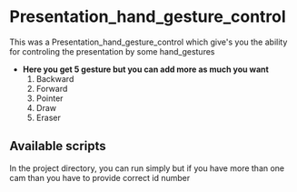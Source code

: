 
# Presentation_hand_gesture_control

This was a Presentation_hand_gesture_control which give's you the ability for controling the presentation by some hand_gestures

 * **Here you get 5 gesture but you can add more as much you want**
    1. Backward
    2. Forward
    3. Pointer
    4. Draw
    5. Eraser 


## Available scripts

In the project directory, you can run simply but if you have more than one cam than you have to provide correct id number 


 